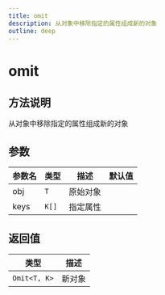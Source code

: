 ```yaml
---
title: omit
description: 从对象中移除指定的属性组成新的对象
outline: deep
---
```


# omit

## 方法说明

从对象中移除指定的属性组成新的对象

## 参数

| 参数名 | 类型 | 描述 | 默认值 |
| --- | --- | --- | --- |
| obj | `T` | 原始对象 |  |
| keys | `K[]` | 指定属性 |  |

## 返回值

| 类型 | 描述 |
| --- | --- |
| `Omit<T, K>` | 新对象 |
